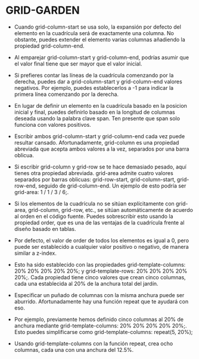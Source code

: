 # GRID-GARDEN

- Cuando grid-column-start se usa solo, la expansión por defecto del elemento en la cuadrícula será de exactamente una columna. No obstante, puedes extender el elemento varias columnas añadiendo la propiedad grid-column-end.

- Al emparejar grid-column-start y grid-column-end, podrías asumir que el valor final tiene que ser mayor que el valor inicial. 
  
 - Si prefieres contar las líneas de la cuadrícula comenzando por la derecha, puedes dar a grid-column-start y grid-column-end valores negativos. Por ejemplo, puedes establecerlos a -1 para indicar la primera línea comenzando por la derecha.

- En lugar de definir un elemento en la cuadrícula basado en la posicion inicial y final, puedes definirlo basado en la longitud de columnas deseada usando la palabra clave span. Ten presente que span solo funciona con valores positivos.

- Escribir ambos grid-column-start y grid-column-end cada vez puede resultar cansado. Afortunadamente, grid-column es una propiedad abreviada que acepta ambos valores a la vez, separados por una barra oblicua.

- Si escribir grid-column y grid-row se te hace demasiado pesado, aquí tienes otra propiedad abreviada. grid-area admite cuatro valores separados por barras oblicuas: grid-row-start, grid-column-start, grid-row-end, seguido de grid-column-end.
Un ejemplo de esto podría ser grid-area: 1 / 1 / 3 / 6;.

- Si los elementos de la cuadrícula no se sitúan explícitamente con grid-area, grid-column, grid-row, etc., se sitúan automáticamente de acuerdo al orden en el código fuente. Puedes sobrescribir esto usando la propiedad order, que es una de las ventajas de la cuadrícula frente al diseño basado en tablas.

- Por defecto, el valor de order de todos los elementos es igual a 0, pero puede ser establecido a cualquier valor positivo o negativo, de manera similar a z-index.

- Esto ha sido establecido con las propiedades grid-template-columns: 20% 20% 20% 20% 20%; y grid-template-rows: 20% 20% 20% 20% 20%;. Cada propiedad tiene cinco valores que crean cinco columnas, cada una establecida al 20% de la anchura total del jardín.

- Especificar un puñado de columnas con la misma anchura puede ser aburrido. Afortunadamente hay una función repeat que te ayudará con eso.

- Por ejemplo, previamente hemos definido cinco columnas al 20% de anchura mediante grid-template-columns: 20% 20% 20% 20% 20%;. Esto puedes simplificarse como grid-template-columns: repeat(5, 20%);

- Usando grid-template-columns con la función repeat, crea ocho columnas, cada una con una anchura del 12.5%. 

